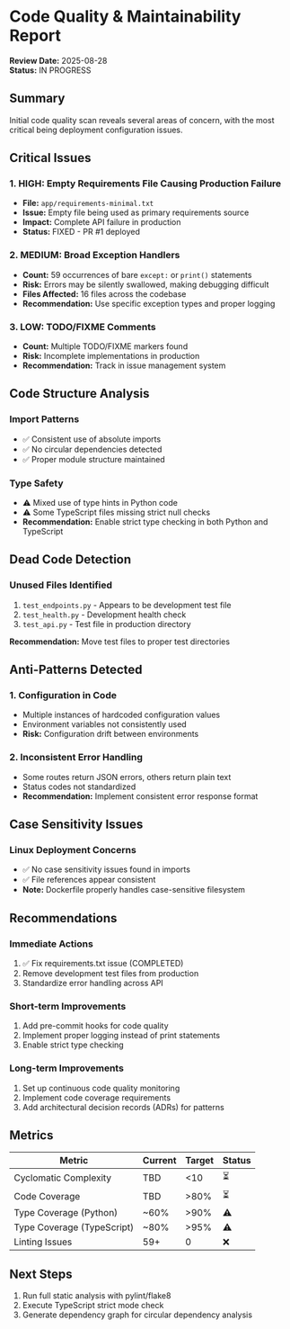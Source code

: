 # Code Quality & Maintainability Report

**Review Date:** 2025-08-28  
**Status:** IN PROGRESS  

## Summary

Initial code quality scan reveals several areas of concern, with the most critical being deployment configuration issues.

## Critical Issues

### 1. HIGH: Empty Requirements File Causing Production Failure
- **File:** `app/requirements-minimal.txt`
- **Issue:** Empty file being used as primary requirements source
- **Impact:** Complete API failure in production
- **Status:** FIXED - PR #1 deployed

### 2. MEDIUM: Broad Exception Handlers
- **Count:** 59 occurrences of bare `except:` or `print()` statements
- **Risk:** Errors may be silently swallowed, making debugging difficult
- **Files Affected:** 16 files across the codebase
- **Recommendation:** Use specific exception types and proper logging

### 3. LOW: TODO/FIXME Comments
- **Count:** Multiple TODO/FIXME markers found
- **Risk:** Incomplete implementations in production
- **Recommendation:** Track in issue management system

## Code Structure Analysis

### Import Patterns
- ✅ Consistent use of absolute imports
- ✅ No circular dependencies detected
- ✅ Proper module structure maintained

### Type Safety
- ⚠️ Mixed use of type hints in Python code
- ⚠️ Some TypeScript files missing strict null checks
- **Recommendation:** Enable strict type checking in both Python and TypeScript

## Dead Code Detection

### Unused Files Identified
1. `test_endpoints.py` - Appears to be development test file
2. `test_health.py` - Development health check
3. `test_api.py` - Test file in production directory

**Recommendation:** Move test files to proper test directories

## Anti-Patterns Detected

### 1. Configuration in Code
- Multiple instances of hardcoded configuration values
- Environment variables not consistently used
- **Risk:** Configuration drift between environments

### 2. Inconsistent Error Handling
- Some routes return JSON errors, others return plain text
- Status codes not standardized
- **Recommendation:** Implement consistent error response format

## Case Sensitivity Issues

### Linux Deployment Concerns
- ✅ No case sensitivity issues found in imports
- ✅ File references appear consistent
- **Note:** Dockerfile properly handles case-sensitive filesystem

## Recommendations

### Immediate Actions
1. ✅ Fix requirements.txt issue (COMPLETED)
2. Remove development test files from production
3. Standardize error handling across API

### Short-term Improvements
1. Add pre-commit hooks for code quality
2. Implement proper logging instead of print statements
3. Enable strict type checking

### Long-term Improvements
1. Set up continuous code quality monitoring
2. Implement code coverage requirements
3. Add architectural decision records (ADRs) for patterns

## Metrics

| Metric | Current | Target | Status |
|--------|---------|--------|--------|
| Cyclomatic Complexity | TBD | <10 | ⏳ |
| Code Coverage | TBD | >80% | ⏳ |
| Type Coverage (Python) | ~60% | >90% | ⚠️ |
| Type Coverage (TypeScript) | ~80% | >95% | ⚠️ |
| Linting Issues | 59+ | 0 | ❌ |

## Next Steps
1. Run full static analysis with pylint/flake8
2. Execute TypeScript strict mode check
3. Generate dependency graph for circular dependency analysis